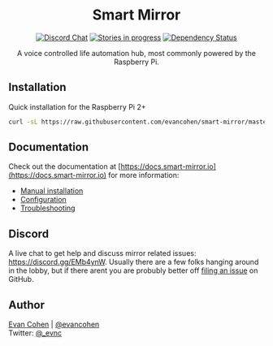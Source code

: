 <h1 align="center">Smart Mirror</h1>

<p align="center">
<a href="https://discord.gg/EMb4ynW"><img src="https://discordapp.com/api/guilds/258802311298547713/widget.png" alt="Discord Chat"/></a>
<a href="https://waffle.io/evancohen/smart-mirror"><img src="https://img.shields.io/waffle/label/evancohen/smart-mirror/status%3A%20in%20progress.svg?label=in%20progress" alt="Stories in progress" /></a>
<a href='https://dependencyci.com/github/evancohen/smart-mirror'><img src='https://dependencyci.com/github/evancohen/smart-mirror/badge' alt='Dependency Status'/></a>
</p>
<p align="center">
A voice controlled life automation hub, most commonly powered by the Raspberry Pi.
</p>

## Installation
Quick installation for the Raspberry Pi 2+

```bash
curl -sL https://raw.githubusercontent.com/evancohen/smart-mirror/master/scripts/pi-install.sh | bash
```

## Documentation
Check out the documentation at [https://docs.smart-mirror.io](https://docs.smart-mirror.io) for more information:

*   [Manual installation](https://docs.smart-mirror.io/docs/installation.html)
*   [Configuration](https://docs.smart-mirror.io/docs/configuration.html) 
*   [Troubleshooting](https://docs.smart-mirror.io/docs/troubleshooting.html)

## Discord
A live chat to get help and discuss mirror related issues: https://discord.gg/EMb4ynW. Usually there are a few folks hanging around in the lobby, but if there arent you are probubly better off [filing an issue](https://github.com/evancohen/smart-mirror/issues/new) on GitHub.

## Author
[Evan Cohen](http://evanbtcohen.com/) | [@evancohen](https://github.com/evancohen)  
Twitter: [@_evnc](https://twitter.com/_evnc)
